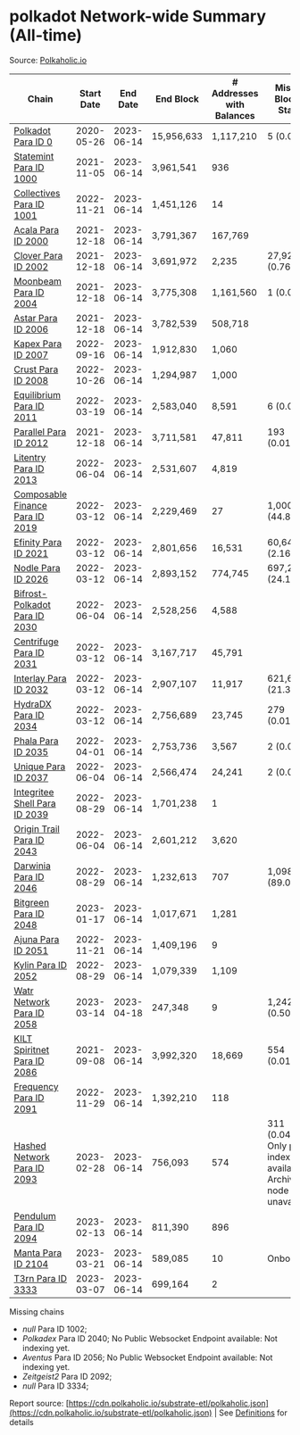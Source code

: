 # polkadot Network-wide Summary (All-time)

Source: [Polkaholic.io](https://polkaholic.io)


| Chain            | Start Date | End Date | End Block | # Addresses with Balances | Missing Blocks / Status |
| ---------------- | ---------- | ---------| --------- | ------------------------- | ----------------------- |
| [Polkadot Para ID 0](/polkadot/0-polkadot) | 2020-05-26 | 2023-06-14 | 15,956,633 |  1,117,210 | 5 (0.00%)  |
| [Statemint Para ID 1000](/polkadot/1000-statemint) | 2021-11-05 | 2023-06-14 | 3,961,541 |  936 |    |
| [Collectives Para ID 1001](/polkadot/1001-collectives) | 2022-11-21 | 2023-06-14 | 1,451,126 |  14 |    |
| [Acala Para ID 2000](/polkadot/2000-acala) | 2021-12-18 | 2023-06-14 | 3,791,367 |  167,769 |    |
| [Clover Para ID 2002](/polkadot/2002-clover) | 2021-12-18 | 2023-06-14 | 3,691,972 |  2,235 | 27,922 (0.76%)  |
| [Moonbeam Para ID 2004](/polkadot/2004-moonbeam) | 2021-12-18 | 2023-06-14 | 3,775,308 |  1,161,560 | 1 (0.00%)  |
| [Astar Para ID 2006](/polkadot/2006-astar) | 2021-12-18 | 2023-06-14 | 3,782,539 |  508,718 |    |
| [Kapex Para ID 2007](/polkadot/2007-kapex) | 2022-09-16 | 2023-06-14 | 1,912,830 |  1,060 |    |
| [Crust Para ID 2008](/polkadot/2008-crust) | 2022-10-26 | 2023-06-14 | 1,294,987 |  1,000 |    |
| [Equilibrium Para ID 2011](/polkadot/2011-equilibrium) | 2022-03-19 | 2023-06-14 | 2,583,040 |  8,591 | 6 (0.00%)  |
| [Parallel Para ID 2012](/polkadot/2012-parallel) | 2021-12-18 | 2023-06-14 | 3,711,581 |  47,811 | 193 (0.01%)  |
| [Litentry Para ID 2013](/polkadot/2013-litentry) | 2022-06-04 | 2023-06-14 | 2,531,607 |  4,819 |    |
| [Composable Finance Para ID 2019](/polkadot/2019-composable) | 2022-03-12 | 2023-06-14 | 2,229,469 |  27 | 1,000,457 (44.87%)  |
| [Efinity Para ID 2021](/polkadot/2021-efinity) | 2022-03-12 | 2023-06-14 | 2,801,656 |  16,531 | 60,648 (2.16%)  |
| [Nodle Para ID 2026](/polkadot/2026-nodle) | 2022-03-12 | 2023-06-14 | 2,893,152 |  774,745 | 697,249 (24.10%)  |
| [Bifrost-Polkadot Para ID 2030](/polkadot/2030-bifrost-dot) | 2022-06-04 | 2023-06-14 | 2,528,256 |  4,588 |    |
| [Centrifuge Para ID 2031](/polkadot/2031-centrifuge) | 2022-03-12 | 2023-06-14 | 3,167,717 |  45,791 |    |
| [Interlay Para ID 2032](/polkadot/2032-interlay) | 2022-03-12 | 2023-06-14 | 2,907,107 |  11,917 | 621,626 (21.38%)  |
| [HydraDX Para ID 2034](/polkadot/2034-hydradx) | 2022-03-12 | 2023-06-14 | 2,756,689 |  23,745 | 279 (0.01%)  |
| [Phala Para ID 2035](/polkadot/2035-phala) | 2022-04-01 | 2023-06-14 | 2,753,736 |  3,567 | 2 (0.00%)  |
| [Unique Para ID 2037](/polkadot/2037-unique) | 2022-06-04 | 2023-06-14 | 2,566,474 |  24,241 | 2 (0.00%)  |
| [Integritee Shell Para ID 2039](/polkadot/2039-integritee-shell) | 2022-08-29 | 2023-06-14 | 1,701,238 |  1 |    |
| [Origin Trail Para ID 2043](/polkadot/2043-origintrail) | 2022-06-04 | 2023-06-14 | 2,601,212 |  3,620 |    |
| [Darwinia Para ID 2046](/polkadot/2046-darwinia) | 2022-08-29 | 2023-06-14 | 1,232,613 |  707 | 1,098,159 (89.09%)  |
| [Bitgreen Para ID 2048](/polkadot/2048-bitgreen) | 2023-01-17 | 2023-06-14 | 1,017,671 |  1,281 |    |
| [Ajuna Para ID 2051](/polkadot/2051-ajuna) | 2022-11-21 | 2023-06-14 | 1,409,196 |  9 |    |
| [Kylin Para ID 2052](/polkadot/2052-kylin) | 2022-08-29 | 2023-06-14 | 1,079,339 |  1,109 |    |
| [Watr Network Para ID 2058](/polkadot/2058-watr) | 2023-03-14 | 2023-04-18 | 247,348 |  9 | 1,242 (0.50%)  |
| [KILT Spiritnet Para ID 2086](/polkadot/2086-kilt) | 2021-09-08 | 2023-06-14 | 3,992,320 |  18,669 | 554 (0.01%)  |
| [Frequency Para ID 2091](/polkadot/2091-frequency) | 2022-11-29 | 2023-06-14 | 1,392,210 |  118 |    |
| [Hashed Network Para ID 2093](/polkadot/2093-hashed) | 2023-02-28 | 2023-06-14 | 756,093 |  574 | 311 (0.04%) Only partial index available: Archive node unavailable |
| [Pendulum Para ID 2094](/polkadot/2094-pendulum) | 2023-02-13 | 2023-06-14 | 811,390 |  896 |    |
| [Manta Para ID 2104](/polkadot/2104-manta) | 2023-03-21 | 2023-06-14 | 589,085 |  10 |   Onboarding |
| [T3rn Para ID 3333](/polkadot/3333-t3rn) | 2023-03-07 | 2023-06-14 | 699,164 |  2 |    |

Missing chains


* *null* Para ID 1002; 
* *Polkadex* Para ID 2040; No Public Websocket Endpoint available: Not indexing yet.
* *Aventus* Para ID 2056; No Public Websocket Endpoint available: Not indexing yet.
* *Zeitgeist2* Para ID 2092; 
* *null* Para ID 3334; 

Report source: [https://cdn.polkaholic.io/substrate-etl/polkaholic.json](https://cdn.polkaholic.io/substrate-etl/polkaholic.json) | See [Definitions](/DEFINITIONS.md) for details
